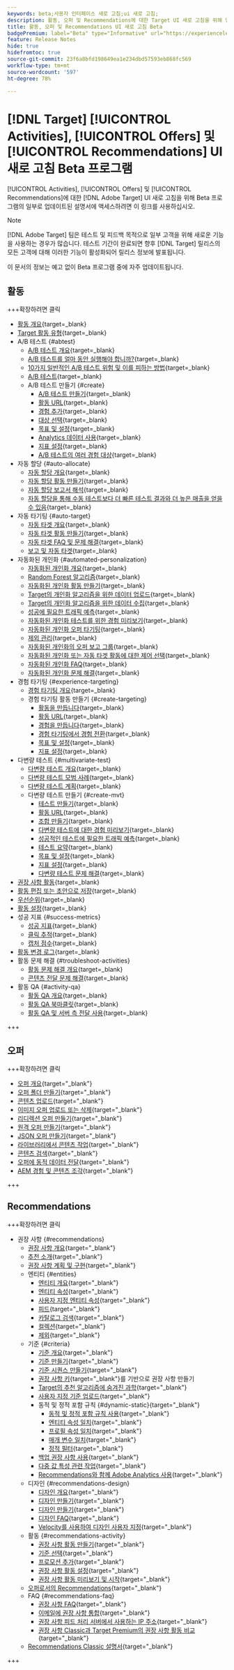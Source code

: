 ```yaml
---
keywords: beta;사용자 인터페이스 새로 고침;ui 새로 고침;
description: 활동, 오퍼 및 Recommendations에 대한 Target UI 새로 고침을 위해 업데이트된 문서에 액세스합니다
title: 활동, 오퍼 및 Recommendations UI 새로 고침 Beta
badgePremium: label="Beta" type="Informative" url="https://experienceleague.adobe.com/docs/target/using/introduction/intro.html?lang=en#beta newtab=true" tooltip=" [!DNL Target] Beta 프로그램에 대해 알아봅니다."
feature: Release Notes
hide: true
hidefromtoc: true
source-git-commit: 23f6a8bfd198649ea1e234dbd57593eb868fc569
workflow-type: tm+mt
source-wordcount: '597'
ht-degree: 78%

---
```


# [!DNL Target] [!UICONTROL Activities], [!UICONTROL Offers] 및 [!UICONTROL Recommendations] UI 새로 고침 Beta 프로그램

[!UICONTROL Activities], [!UICONTROL Offers] 및 [!UICONTROL Recommendations]에 대한 [!DNL Adobe Target] UI 새로 고침을 위해 Beta 프로그램의 일부로 업데이트된 설명서에 액세스하려면 이 링크를 사용하십시오.

>[!NOTE]
>
>[!DNL Adobe Target] 팀은 테스트 및 피드백 목적으로 일부 고객을 위해 새로운 기능을 사용하는 경우가 많습니다. 테스트 기간이 완료되면 향후 [!DNL Target] 릴리스의 모든 고객에 대해 이러한 기능이 활성화되어 릴리스 정보에 발표됩니다.
>
>이 문서의 정보는 예고 없이 Beta 프로그램 중에 자주 업데이트됩니다.

## 활동

+++확장하려면 클릭

* [활동 개요](c-activities/activities.md){target=_blank}
* [Target 활동 유형](c-activities/target-activities-guide.md){target=_blank}
* A/B 테스트 {#abtest}
   * [A/B 테스트 개요](c-activities/t-test-ab/test-ab.md){target=_blank}
   * [A/B 테스트를 얼마 동안 실행해야 합니까?](c-activities/t-test-ab/sample-size-determination.md){target=_blank}
   * [10가지 일반적인 A/B 테스트 위험 및 이를 피하는 방법](c-activities/t-test-ab/common-ab-testing-pitfalls.md){target=_blank}
   * [A/B 테스트](/help/main/c-activities/t-test-ab/aa-testing.md){target=_blank}
   * A/B 테스트 만들기 {#create}
      * [A/B 테스트 만들기](c-activities/t-test-ab/t-test-create-ab/test-create-ab.md){target=_blank}
      * [활동 URL](c-activities/t-test-ab/t-test-create-ab/ab-activity-url.md){target=_blank}
      * [경험 추가](c-activities/t-test-ab/t-test-create-ab/ab-add-experience.md){target=_blank}
      * [대상 선택](c-activities/t-test-ab/t-test-create-ab/ab-audience.md){target=_blank}
      * [목표 및 설정](c-activities/t-test-ab/t-test-create-ab/ab-goals-and-settings.md){target=_blank}
      * [Analytics 데이터 사용](c-activities/t-test-ab/t-test-create-ab/create-a4t.md){target=_blank}
      * [지표 설정](c-activities/t-test-ab/t-test-create-ab/ab-set-metrics.md){target=_blank}
      * [A/B 테스트의 여러 경험 대상](c-activities/t-test-ab/t-test-create-ab/target-experience-to-multiple-audiences.md){target=_blank}
* 자동 할당 {#auto-allocate}
   * [자동 할당 개요](c-activities/automated-traffic-allocation/automated-traffic-allocation.md){target=_blank}
   * [자동 할당 활동 만들기](/help/main/c-activities/automated-traffic-allocation/create-auto-allocate-activity.md){target=_blank}
   * [자동 할당 보고서 해석](c-activities/automated-traffic-allocation/determine-winner.md){target=_blank}
   * [자동 할당을 통해 수동 테스트보다 더 빠른 테스트 결과와 더 높은 매출을 얻을 수 있음](/help/main/c-activities/automated-traffic-allocation/faster-results-higher-revenue.md){target=_blank}
* 자동 타기팅 {#auto-target}
   * [자동 타겟 개요](/help/main/c-activities/auto-target/auto-target-to-optimize.md){target=_blank}
   * [자동 타겟 활동 만들기](/help/main/c-activities/auto-target/create-auto-target.md){target=_blank}
   * [자동 타겟 FAQ 및 문제 해결](/help/main/c-activities/auto-target/auto-target-troubleshooting-faqs.md){target=_blank}
   * [보고 및 자동 타겟](/help/main/c-activities/auto-target/reporting-and-auto-target.md){target=_blank}
* 자동화된 개인화 {#automated-personalization}
   * [자동화된 개인화 개요](c-activities/t-automated-personalization/automated-personalization.md){target=_blank}
   * [Random Forest 알고리즘](c-activities/t-automated-personalization/algo-random-forest.md){target=_blank}
   * [자동화된 개인화 활동 만들기](c-activities/t-automated-personalization/create-ap-activity.md){target=_blank}
   * [Target의 개인화 알고리즘을 위한 데이터 업로드](c-activities/t-automated-personalization/uploading-data-for-the-target-personalization-algorithms.md){target=_blank}
   * [Target의 개인화 알고리즘을 위한 데이터 수집](c-activities/t-automated-personalization/ap-data.md){target=_blank}
   * [성공에 필요한 트래픽 예측](c-activities/t-automated-personalization/ap-traffic-estimator.md){target=_blank}
   * [자동화된 개인화 테스트를 위한 경험 미리보기](c-activities/t-automated-personalization/ap-preview-experiences.md){target=_blank}
   * [자동화된 개인화 오퍼 타기팅](c-activities/t-automated-personalization/ap-target-offers.md){target=_blank}
   * [제외 관리](c-activities/t-automated-personalization/managing-exclusions.md){target=_blank}
   * [자동화된 개인화의 오퍼 보고 그룹](/help/main/c-activities/t-automated-personalization/offer-reporting-groups-in-automated-personalization.md){target=_blank}
   * [자동화된 개인화 또는 자동 타겟 활동에 대한 제어 선택](c-activities/t-automated-personalization/experience-as-control.md){target=_blank}
   * [자동화된 개인화 FAQ](c-activities/t-automated-personalization/automated-personalization-faq.md){target=_blank}
   * [자동화된 개인화 문제 해결](c-activities/t-automated-personalization/ap-trouble.md){target=_blank}
* 경험 타기팅 {#experience-targeting}
   * [경험 타기팅 개요](c-activities/t-experience-target/experience-target.md){target=_blank}
   * 경험 타기팅 활동 만들기 {#create-targeting}
      * [활동을 만듭니다](c-activities/t-experience-target/t-xt-create/xt-create.md){target=_blank}
      * [활동 URL](c-activities/t-experience-target/t-xt-create/xt-activity-url.md){target=_blank}
      * [경험을 만듭니다](c-activities/t-experience-target/t-xt-create/xt-add-experience.md){target=_blank}
      * [경험 타기팅에서 경험 전환](c-activities/t-experience-target/t-xt-create/xt-switching-experiences.md){target=_blank}
      * [목표 및 설정](c-activities/t-experience-target/t-xt-create/xt-goals-and-settings.md){target=_blank}
      * [지표 설정](c-activities/t-experience-target/t-xt-create/xt-set-metrics.md){target=_blank}
* 다변량 테스트 {#multivariate-test}
   * [다변량 테스트 개요](c-activities/c-multivariate-testing/multivariate-testing.md){target=_blank}
   * [다변량 테스트 모범 사례](c-activities/c-multivariate-testing/best-practices.md){target=_blank}
   * [다변량 테스트 계획](c-activities/c-multivariate-testing/plan-mvt.md){target=_blank}
   * 다변량 테스트 만들기 {#create-mvt}
      * [테스트 만들기](c-activities/c-multivariate-testing/t-create-multivariate-test/create-multivariate-test.md){target=_blank}
      * [활동 URL](c-activities/c-multivariate-testing/t-create-multivariate-test/url.md){target=_blank}
      * [조합 만들기](c-activities/c-multivariate-testing/t-create-multivariate-test/add-offers.md){target=_blank}
      * [다변량 테스트에 대한 경험 미리보기](c-activities/c-multivariate-testing/t-create-multivariate-test/preview-experiences.md){target=_blank}
      * [성공적인 테스트에 필요한 트래픽 예측](c-activities/c-multivariate-testing/t-create-multivariate-test/traffic-estimator.md){target=_blank}
      * [테스트 요약](c-activities/c-multivariate-testing/t-create-multivariate-test/test-summary.md){target=_blank}
      * [목표 및 설정](c-activities/c-multivariate-testing/t-create-multivariate-test/goals-and-settings.md){target=_blank}
      * [지표 설정](c-activities/c-multivariate-testing/t-create-multivariate-test/mvt-set-metrics.md){target=_blank}
      * [다변량 테스트 문제 해결](c-activities/c-multivariate-testing/t-create-multivariate-test/troubleshooting.md){target=_blank}
* [권장 사항 활동](c-activities/recommendations-activity.md){target=_blank}
* [활동 편집 또는 초안으로 저장](c-activities/edit-activity.md){target=_blank}
* [우선순위](c-activities/priority.md){target=_blank}
* [활동 설정](c-activities/activity-settings.md){target=_blank}
* 성공 지표 {#success-metrics}
   * [성공 지표](c-activities/r-success-metrics/success-metrics.md){target=_blank}
   * [클릭 추적](c-activities/r-success-metrics/click-tracking.md){target=_blank}
   * [캡처 점수](c-activities/r-success-metrics/capture-score.md){target=_blank}
* [활동 변경 로그](c-activities/change-log.md){target=_blank}
* 활동 문제 해결 {#troubleshoot-activities}
   * [활동 문제 해결 개요](c-activities/c-troubleshooting-activities/troubleshooting-activities.md){target=_blank}
   * [콘텐츠 전달 문제 해결](c-activities/c-troubleshooting-activities/content-trouble.md){target=_blank}
* 활동 QA {#activity-qa}
   * [활동 QA 개요](c-activities/c-activity-qa/activity-qa.md){target=_blank}
   * [활동 QA 북마클릿](c-activities/c-activity-qa/activity-qa-bookmark.md){target=_blank}
   * [활동 QA 및 서버 측 전달 사용](c-activities/c-activity-qa/use-qa-mode-with-server-side-delivery.md){target=_blank}

+++

## 오퍼

+++확장하려면 클릭

* [오퍼 개요](/help/main/c-experiences/c-manage-content/manage-content-beta.md){target="_blank"}
* [오퍼 폴더 만들기](/help/main/c-experiences/c-manage-content/create-content-folder-beta.md){target="_blank"}
* [콘텐츠 업로드](/help/main/c-experiences/c-manage-content/assets-upload-beta.md){target="_blank"}
* [이미지 오퍼 업로드 또는 삭제](/help/main/c-experiences/c-manage-content/assets-upload-beta.md){target="_blank"}
* [리디렉션 오퍼 만들기](/help/main/c-experiences/c-manage-content/offer-redirect-beta.md){target="_blank"}
* [원격 오퍼 만들기](/help/main/c-experiences/c-manage-content/about-remote-offers-beta.md){target="_blank"}
* [JSON 오퍼 만들기](/help/main/c-experiences/c-manage-content/create-json-offer-beta.md){target="_blank"}
* [라이브러리에서 콘텐츠 작업](/help/main/c-experiences/c-manage-content/assets-working-beta.md){target="_blank"}
* [콘텐츠 검색](/help/main/c-experiences/c-manage-content/filter-and-search-content.md){target="_blank"}
* [오퍼에 동적 데이터 전달](/help/main/c-experiences/c-manage-content/passing-profile-attributes-to-the-html-offer.md){target="_blank"}
* [AEM 경험 및 콘텐츠 조각](/help/main/c-experiences/c-manage-content/aem-experience-fragments.md){target="_blank"}

+++

## Recommendations

+++확장하려면 클릭

* 권장 사항 {#recommendations}
   * [권장 사항 개요](c-recommendations/recommendations.md){target="_blank"}
   * [추천 소개](c-recommendations/introduction-to-recommendations.md){target="_blank"}
   * [권장 사항 계획 및 구현](c-recommendations/plan-implement.md){target="_blank"}
   * 엔티티 {#entities}
      * [엔티티 개요](c-recommendations/c-products/products.md){target="_blank"}
      * [엔티티 속성](c-recommendations/c-products/entity-attributes.md){target="_blank"}
      * [사용자 지정 엔티티 속성](c-recommendations/c-products/custom-entity-attributes.md){target="_blank"}
      * [피드](/help/main/c-recommendations/c-products/feeds-beta.md){target="_blank"}
      * [카탈로그 검색](/help/main/c-recommendations/c-products/catalog-search-beta.md){target="_blank"}
      * [컬렉션](/help/main/c-recommendations/c-products/collections-beta.md){target="_blank"}
      * [제외](/help/main/c-recommendations/c-products/exclusions-beta.md){target="_blank"}
   * 기준 {#criteria}
      * [기준 개요](/help/main/c-recommendations/c-algorithms/algorithms-beta.md){target="_blank"}
      * [기준 만들기](/help/main/c-recommendations/c-algorithms/create-new-algorithm-beta.md){target="_blank"}
      * [기준 시퀀스 만들기](/help/main/c-recommendations/c-algorithms/create-criteria-sequence-beta.md){target="_blank"}
      * [권장 사항 키](/help/main/c-recommendations/c-algorithms/base-the-recommendation-on-a-recommendation-key-beta.md){target="_blank"}를 기반으로 권장 사항 만들기
      * [Target의 추천 알고리즘에 숨겨진 과학](/help/main/c-recommendations/c-algorithms/recommendations-algorithms.md){target="_blank"}
      * [사용자 지정 기준 업로드](/help/main/c-recommendations/c-algorithms/recommendations-csv-beta.md){target="_blank"}
      * 동적 및 정적 포함 규칙 {#dynamic-static}{target="_blank"}
         * [동적 및 정적 포함 규칙 사용](/help/main/c-recommendations/c-algorithms/use-dynamic-and-static-inclusion-rules-beta.md){target="_blank"}
         * [엔티티 속성 일치](/help/main/c-recommendations/c-algorithms/entity-attribute-matching-beta.md){target="_blank"}
         * [프로필 속성 일치](/help/main/c-recommendations/c-algorithms/profile-attribute-matching-beta.md){target="_blank"}
         * [매개 변수 일치](/help/main/c-recommendations/c-algorithms/parameter-matching-beta.md){target="_blank"}
         * [정적 필터](/help/main/c-recommendations/c-algorithms/static-value-beta.md){target="_blank"}
      * [백업 권장 사항 사용](/help/main/c-recommendations/c-algorithms/backup-recs-beta.md){target="_blank"}
      * [다중 값 특성 관련 작업](/help/main/c-recommendations/c-algorithms/work-with-multi-value-attributes-beta.md){target="_blank"}
      * [Recommendations와 함께 Adobe Analytics 사용](/help/main/c-recommendations/c-algorithms/use-adobe-analytics-with-recommendations-beta.md){target="_blank"}
   * 디자인 {#recommendations-design}
      * [디자인 개요](c-recommendations/c-design-overview/design-overview.md){target="_blank"}
      * [디자인 만들기](c-recommendations/c-design-overview/create-design.md){target="_blank"}
      * [디자인 만들기](/help/main/c-recommendations/c-design-overview/create-design-beta.md){target="_blank"}
      * [디자인 FAQ](c-recommendations/c-design-overview/template-faq.md){target="_blank"}
      * [Velocity를 사용하여 디자인 사용자 지정](c-recommendations/c-design-overview/customizing-a-template.md){target="_blank"}
   * 활동 {#recommendations-activity}
      * [권장 사항 활동 만들기](c-recommendations/t-create-recs-activity/create-recs-activity.md){target="_blank"}
      * [기준 선택](c-recommendations/t-create-recs-activity/algo-select-recs.md){target="_blank"}
      * [프로모션 추가](c-recommendations/t-create-recs-activity/adding-promotions.md){target="_blank"}
      * [권장 사항 활동 설정](c-recommendations/t-create-recs-activity/recs-activity-settings.md){target="_blank"}
      * [권장 사항 활동 미리보기 및 시작](/help/main/c-recommendations/t-create-recs-activity/previewing-and-launching-your-recommendations-activity.md){target="_blank"}
   * [오퍼로서의 Recommendations](c-recommendations/recommendations-as-an-offer.md){target="_blank"}
   * FAQ {#recommendations-faq}
      * [권장 사항 FAQ](c-recommendations/c-recommendations-faq/recommendations-faq.md){target="_blank"}
      * [이메일에 권장 사항 통합](c-recommendations/c-recommendations-faq/integrating-recs-email.md){target="_blank"}
      * [권장 사항 피드 처리 서버에서 사용하는 IP 주소](c-recommendations/c-recommendations-faq/ip-addresses-marketing-cloud.md){target="_blank"}
      * [권장 사항 Classic과 Target Premium의 권장 사항 활동 비교](c-recommendations/c-recommendations-faq/recommendations-classic-versus-recommendations-activities-target-premium.md){target="_blank"}
   * [Recommendations Classic 설명서](/help/main/c-recommendations/recommendations-classic-documentaton.md){target="_blank"}

+++


